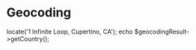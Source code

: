 Geocoding
=========

<?php

spl_autoload_register(function($className) {
    $className = ltrim($className, '\\');
    if (0 != strpos($className, 'Geocoding')) {
        return false;
    }
    $fileName = '';
    $namespace = '';
    if ($lastNsPos = strrpos($className, '\\')) {
        $namespace = substr($className, 0, $lastNsPos);
        $className = substr($className, $lastNsPos + 1);
        $fileName = str_replace('\\', DIRECTORY_SEPARATOR, $namespace) . DIRECTORY_SEPARATOR;
    }
    $fileName = __DIR__ . DIRECTORY_SEPARATOR . $fileName . $className . '.php';
    if (is_file($fileName)) {
        require $fileName;

        return true;
    }

    return false;
});

$geocoding = new \Geocoding\Geocoding(
    new \Geocoding\Service\GoogleMapsService(
        false
    )
);
$geocodingResult = $geocoding->locate('1 Infinite Loop, Cupertino, CA');
echo $geocodingResult->getCountry();
